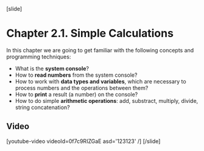 [slide]
# Chapter 2.1. Simple Calculations

In this chapter we are going to get familiar with the following concepts and programming techniques: 

- What is the **system console**?
- How to **read numbers** from the system console?
- How to work with **data types and variables**, which are necessary to process numbers and the operations between them?
- How to **print** a result (a number) on the console?
- How to do simple **arithmetic operations**:  add, substract, multiply, divide, string concatenation?

## Video

[youtube-video videoId=0f7c9RIZGaE asd='123123' /]
[/slide]
